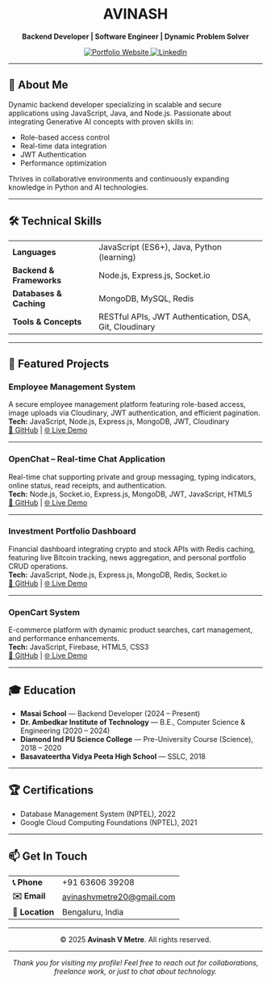 <!--
README.md - Modern Portfolio for Avinash V Metre
-->

<h1 align="center">AVINASH</h1>
<p align="center">
  <strong>Backend Developer | Software Engineer | Dynamic Problem Solver</strong>
</p>

<p align="center">
  <a href="https://avinashvmetre20.netlify.app/" target="_blank" rel="noopener noreferrer">
    <img alt="Portfolio Website" src="https://img.shields.io/badge/Portfolio-Website-blue?logo=about-dot-me&style=for-the-badge" />
  </a>
 
  
  <a href="https://www.linkedin.com/in/avinashvmetre20/" target="_blank" rel="noopener noreferrer">
    <img alt="LinkedIn" src="https://img.shields.io/badge/LinkedIn-Avinash-blue?logo=linkedin&style=for-the-badge" />
  </a>
</p>

---

## 👋 About Me

Dynamic backend developer specializing in scalable and secure applications using JavaScript, Java, and Node.js. Passionate about integrating Generative AI concepts with proven skills in:

- Role-based access control
- Real-time data integration
- JWT Authentication
- Performance optimization

Thrives in collaborative environments and continuously expanding knowledge in Python and AI technologies.

---

## 🛠️ Technical Skills

<table>
  <tr>
    <td><strong>Languages</strong></td>
    <td>JavaScript (ES6+), Java, Python (learning)</td>
  </tr>
  <tr>
    <td><strong>Backend & Frameworks</strong></td>
    <td>Node.js, Express.js, Socket.io</td>
  </tr>
  <tr>
    <td><strong>Databases & Caching</strong></td>
    <td>MongoDB, MySQL, Redis</td>
  </tr>
  <tr>
    <td><strong>Tools & Concepts</strong></td>
    <td>RESTful APIs, JWT Authentication, DSA, Git, Cloudinary</td>
  </tr>
</table>

---

## 🚀 Featured Projects

### Employee Management System    
A secure employee management platform featuring role-based access, image uploads via Cloudinary, JWT authentication, and efficient pagination.  
**Tech:** JavaScript, Node.js, Express.js, MongoDB, JWT, Cloudinary  
[🔗 GitHub](https://github.com/Avinashvmetre20/Employee-management-syatem) | [🌐 Live Demo](https://employeem.netlify.app/)

---

### OpenChat – Real-time Chat Application  
Real-time chat supporting private and group messaging, typing indicators, online status, read receipts, and authentication.  
**Tech:** Node.js, Socket.io, Express.js, MongoDB, JWT, JavaScript, HTML5  
[🔗 GitHub](https://github.com/Avinashvmetre20/OpenChat) | [🌐 Live Demo](https://openchat-5ft3.onrender.com/)

---

### Investment Portfolio Dashboard  
Financial dashboard integrating crypto and stock APIs with Redis caching, featuring live Bitcoin tracking, news aggregation, and personal portfolio CRUD operations.  
**Tech:** JavaScript, Node.js, Express.js, MongoDB, Redis, Socket.io  
[🔗 GitHub](https://github.com/Avinashvmetre20/B43_WEB_197_Web-Project-192) | [🌐 Live Demo](https://b43-web-197-web-project-192.onrender.com/)

---

### OpenCart System  
E-commerce platform with dynamic product searches, cart management, and performance enhancements.  
**Tech:** JavaScript, Firebase, HTML5, CSS3  
[🔗 GitHub](https://github.com/Avinashvmetre20/eCart) | [🌐 Live Demo](https://opencart1.netlify.app/)

---

## 🎓 Education

- **Masai School** — Backend Developer (2024 – Present)  
- **Dr. Ambedkar Institute of Technology** — B.E., Computer Science & Engineering (2020 – 2024)  
- **Diamond Ind PU Science College** — Pre-University Course (Science), 2018 – 2020  
- **Basavateertha Vidya Peeta High School** — SSLC, 2018  

---

## 🏆 Certifications

- Database Management System (NPTEL), 2022  
- Google Cloud Computing Foundations (NPTEL), 2021  

---

## 📫 Get In Touch

<table>
  <tr>
    <td><strong>📞 Phone</strong></td>
    <td>+91 63606 39208</td>
  </tr>
  <tr>
    <td><strong>✉️ Email</strong></td>
    <td><a href="mailto:avinashvmetre20@gmail.com">avinashvmetre20@gmail.com</a></td>
  </tr>
  <tr>
    <td><strong>📍 Location</strong></td>
    <td>Bengaluru, India</td>
  </tr>
</table>

---

<p align="center">© 2025 <strong>Avinash V Metre</strong>. All rights reserved.</p>

---

<p align="center">
  <em>Thank you for visiting my profile! Feel free to reach out for collaborations, freelance work, or just to chat about technology.</em>
</p>
